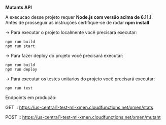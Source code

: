 **Mutants API**

A execucao desse projeto requer **Node.js com versão acima de 6.11.1**.
Antes de prosseguir as instruções certifique-se de rodar **npm install**

-> Para executar o projeto localmente você precisará executar:

```
npm run build
npm run start
```

-> Para fazer deploy do projeto você precisará executar:

```
npm run build
npm run deploy
```

-> Para executar os testes unitarios do projeto você precisará executar:

```
npm run test
```

Endpoints em produção:

GET :: https://us-central1-test-ml-xmen.cloudfunctions.net/xmen/stats

POST :: https://us-central1-test-ml-xmen.cloudfunctions.net/xmen/mutant
